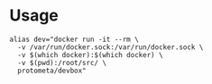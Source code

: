 

# Usage

    alias dev="docker run -it --rm \
      -v /var/run/docker.sock:/var/run/docker.sock \
      -v $(which docker):$(which docker) \
      -v $(pwd):/root/src/ \
      protometa/devbox"

